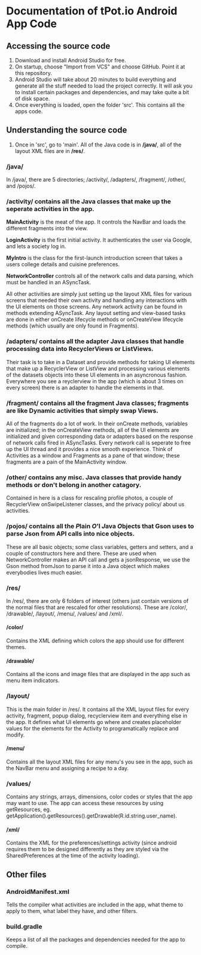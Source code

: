
# Documentation of tPot.io Android App Code

## Accessing the source code
1. Download and install Android Studio for free.
2. On startup, choose "Import from VCS" and choose GitHub. Point it at this repository.
3. Android Studio will take about 20 minutes to build everything and generate all the stuff needed to load the project correctly. It will ask you to install certain packages and dependencies, and may take quite a bit of disk space.
4. Once everything is loaded, open the folder 'src'. This contains all the apps code.

## Understanding the source code
 1. Once in 'src', go to 'main'. All of the Java code is in **/java/**, all of the layout XML files are in **/res/**.
 
 ### /java/
 In /java/, there are 5 directories; /activity/, /adapters/, /fragment/, /other/, and /pojos/.
 
 ### **/activity/** contains all the Java classes that make up the seperate activities in the app.
 
 **MainActivity** is the meat of the app. It controls the NavBar and loads the different fragments into the view.
 
 **LoginActivity** is the first initial activity. It authenticates the user via Google, and lets a society log in.
 
 **MyIntro** is the class for the first-launch introduction screen that takes a users college details and cuisine preferences.
 
 **NetworkController** controls all of the network calls and data parsing, which must be handled in an ASyncTask.
 
  All other activities are simply just setting up the layout XML files for various screens that needed their own activity and handling any   interactions with the UI elements on those screens. Any network activity can be found in methods extending ASyncTask. Any layout setting   and view-based tasks are done in either onCreate lifecycle methods or onCreateView lifecycle methods (which usually are only found in     Fragments).
 
 ### **/adapters/** contains all the adapter Java classes that handle processing data into RecyclerViews or ListViews.
 
 Their task is to take in a Dataset and provide methods for taking UI elements that make up a RecyclerView or ListView and processing various elements of the datasets objects into these UI elements in an asyncronous fashion. Everywhere you see a reyclerview in the app (which is about 3 times on every screen) there is an adapter to handle the elements in that.
 
 ### **/fragment/** contains all the fragment Java classes; fragments are like Dynamic activities that simply swap Views.
 
 All of the fragments do a lot of work. In their onCreate methods, variables are initialized; in the onCreateView methods, all of the UI elements are initialized and given corresponding data or adapters based on the response of network calls fired in ASyncTasks. Every network call is seperate to free up the UI thread and it provides a nice smooth experience. Think of Activities as a window and Fragments as a pane of that window; these fragments are a pain of the MainActivity window.
 
 ### **/other/** contains any misc. Java classes that provide handy methods or don't belong in another catagory.
 
 Contained in here is a class for rescaling profile photos, a couple of RecyclerView onSwipeListener classes, and the privacy policy/ about us activities.
 
 ### **/pojos/** contains all the *P*lain *O*'l *J*ava *O*bjects that Gson uses to parse Json from API calls into nice objects.
 
 These are all basic objects; some class variables, getters and setters, and a couple of constructors here and there. These are used when NetworkController makes an API call and gets a jsonResponse, we use the Gson method fromJson to parse it into a Java object which makes everybodies lives much easier.
 
  ### /res/
 In /res/, there are only 6 folders of interest (others just contain versions of the normal files that are rescaled for other resolutions). These are /color/, /drawable/, /layout/, /menu/, /values/ and /xml/.
 
 #### /color/
 
 Contains the XML defining which colors the app should use for different themes.
 
 #### /drawable/
 
 Contains all the icons and image files that are displayed in the app such as menu item indicators.
 
 ### **/layout/**
 
 This is the main folder in /res/. It contains all the XML layout files for every activity, fragment, popup dialog, recyclerview item and everything else in the app. It defines what UI elements go where and creates placeholder values for the elements for the Activity to programatically replace and modify.
 
 #### /menu/
 
 Contains all the layout XML files for any menu's you see in the app, such as the NavBar menu and assigning a recipe to a day.
 
 ### /values/
 
 Contains any strings, arrays, dimensions, color codes or styles that the app may want to use. The app can access these resources by using getResources, eg. getApplication().getResources().getDrawable(R.id.string.user_name).
 
 #### /xml/
 
 Contains the XML for the preferences/settings activity (since android requires them to be designed differently as they are styled via the SharedPreferences at the time of the activity loading).
 
 
 
 ## Other files
 
 ### AndroidManifest.xml 
 
 Tells the compiler what activities are included in the app, what theme to apply to them, what label they have, and other filters.
 
 ### build.gradle
 
 Keeps a list of all the packages and dependencies needed for the app to compile.
 
 
 
 
  
 
 
 


